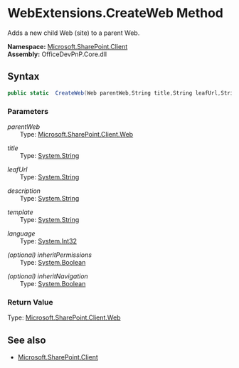 # WebExtensions.CreateWeb Method  
Adds a new child Web (site) to a parent Web.  

**Namespace:** [Microsoft.SharePoint.Client](Microsoft.SharePoint.Client.md)  
**Assembly:** OfficeDevPnP.Core.dll  
## Syntax
```C#
public static  CreateWeb(Web parentWeb,String title,String leafUrl,String description,String template,Int32 language,Boolean inheritPermissions,Boolean inheritNavigation)
```
### Parameters
*parentWeb*  
&emsp;&emsp;Type: [Microsoft.SharePoint.Client.Web](Microsoft.SharePoint.Client.Web.md) 
&emsp;&emsp;  
  
*title*  
&emsp;&emsp;Type: [System.String](System.String.md) 
&emsp;&emsp;  
  
*leafUrl*  
&emsp;&emsp;Type: [System.String](System.String.md) 
&emsp;&emsp;  
  
*description*  
&emsp;&emsp;Type: [System.String](System.String.md) 
&emsp;&emsp;  
  
*template*  
&emsp;&emsp;Type: [System.String](System.String.md) 
&emsp;&emsp;  
  
*language*  
&emsp;&emsp;Type: [System.Int32](System.Int32.md) 
&emsp;&emsp;  
  
*(optional) inheritPermissions*  
&emsp;&emsp;Type: [System.Boolean](System.Boolean.md) 
&emsp;&emsp;  
  
*(optional) inheritNavigation*  
&emsp;&emsp;Type: [System.Boolean](System.Boolean.md) 
&emsp;&emsp;  
  
### Return Value
Type: [Microsoft.SharePoint.Client.Web](Microsoft.SharePoint.Client.Web.md)  

## See also
- [Microsoft.SharePoint.Client](Microsoft.SharePoint.Client.md)
